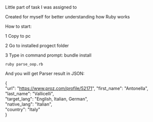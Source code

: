 Little part of task I was assigned to

Created for myself for better understanding how Ruby works

How to start:

1 Copy to pc

2 Go to installed progect folder 

3 Type in command prompt:
    bundle install

    ruby parse_oop.rb

And you will get Parser result in JSON:

{                                             
  "url": "https://www.proz.com/profile/52171",
  "first_name": "Antonella",                  
  "last_name": "Vallicelli",                  
  "target_lang": "English, Italian, German",  
  "native_lang": "Italian",                   
  "country": "Italy"                          
}                  
